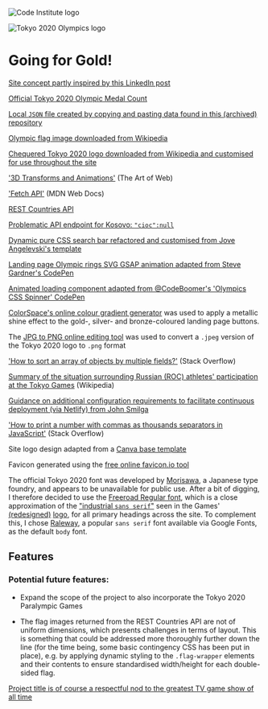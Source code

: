 ![Code Institute logo](https://codeinstitute.s3.amazonaws.com/fullstack/ci_logo_small.png)

![Tokyo 2020 Olympics logo](https://upload.wikimedia.org/wikipedia/en/thumb/1/1d/2020_Summer_Olympics_logo_new.svg/158px-2020_Summer_Olympics_logo_new.svg.png)

# Going for Gold!

[Site concept partly inspired by this LinkedIn post](https://www.linkedin.com/feed/update/urn:li:activity:6830398833353117697/)

[Official Tokyo 2020 Olympic Medal Count](https://olympics.com/tokyo-2020/olympic-games/en/results/all-sports/medal-standings.htm)

[Local `JSON` file created by copying and pasting data found in this (archived) repository](https://github.com/kevinle-1/olympic-api)

[Olympic flag image downloaded from Wikipedia](https://upload.wikimedia.org/wikipedia/commons/thumb/a/a7/Olympic_flag.svg/640px-Olympic_flag.svg.png)

[Chequered Tokyo 2020 logo downloaded from Wikipedia and customised for use throughout the site](https://upload.wikimedia.org/wikipedia/sco/1/1d/2020_Summer_Olympics_logo_new.svg)

['3D Transforms and Animations'](https://www.the-art-of-web.com/css/3d-transforms/) (The Art of Web)

['Fetch API'](https://developer.mozilla.org/en-US/docs/Web/API/Fetch_API) (MDN Web Docs)

[REST Countries API](https://restcountries.eu/)

[Problematic API endpoint for Kosovo: `"cioc":null`](https://restcountries.eu/rest/v2/alpha/xk)

[Dynamic pure CSS search bar refactored and customised from Jove Angelevski's template](https://codepen.io/AlbertFeynman/pen/BPvzWZ)

[Landing page Olympic rings SVG GSAP animation adapted from Steve Gardner's CodePen](https://codepen.io/ste-vg/details/kXzXYW)

[Animated loading component adapted from @CodeBoomer's 'Olympics CSS Spinner' CodePen](https://codepen.io/CodeBoomer/pen/BzOPPz/)

[ColorSpace's online colour gradient generator](https://mycolor.space/gradient) was used to apply a metallic shine effect to the gold-, silver- and bronze-coloured landing page buttons.

The [JPG to PNG online editing tool](https://jpg2png.com/) was used to convert a `.jpeg` version of the Tokyo 2020 logo to `.png` format

['How to sort an array of objects by multiple fields?'](https://stackoverflow.com/questions/6913512/how-to-sort-an-array-of-objects-by-multiple-fields) (Stack Overflow)

[Summary of the situation surrounding Russian (ROC) athletes' participation at the Tokyo Games](https://en.wikipedia.org/wiki/Russian_Olympic_Committee_athletes_at_the_2020_Summer_Olympics) (Wikipedia)

[Guidance on additional configuration requirements to facilitate continuous deployment (via Netlify) from John Smilga](https://www.udemy.com/course/react-tutorial-and-projects-course/learn/lecture/22778973#content)

['How to print a number with commas as thousands separators in JavaScript'](https://stackoverflow.com/questions/2901102/how-to-print-a-number-with-commas-as-thousands-separators-in-javascript) (Stack Overflow)

Site logo design adapted from a [Canva base template](https://www.canva.com/design/DAEpKFB9Qs4/EgBNQWkP7pLS6kfjalAE4A/edit)

Favicon generated using the [free online favicon.io tool](https://favicon.io/favicon-converter/)

The official Tokyo 2020 font was developed by [Morisawa](https://olympics.com/tokyo-2020/en/news/morisawa-official-font-tokyo-2020), a Japanese type foundry, and appears to be unavailable for public use. After a bit of digging, I therefore decided to use the [Freeroad Regular font](https://webfonts.ffonts.net/Freeroad-Regular.font), which is a close approximation of the ["industrial `sans serif`"](https://fontmeme.com/images/TOKYO-2020-NEW.gif) seen in the Games' [(redesigned)](https://www.theguardian.com/sport/2016/apr/25/tokyo-2020-organisers-unveil-new-logo-olympic-plagiarism-allegations) [logo](https://fontmeme.com/images/TOKYO-2020-NEW.gif), for all primary headings across the site. To complement this, I chose [Raleway](https://fonts.google.com/specimen/Raleway?query=raleway), a popular `sans serif` font available via Google Fonts, as the default `body` font.

## Features

### Potential future features:

- Expand the scope of the project to also incorporate the Tokyo 2020 Paralympic Games

- The flag images returned from the REST Countries API are not of uniform dimensions, which presents challenges in terms of layout. This is something that could be addressed more thoroughly further down the line (for the time being, some basic contingency CSS has been put in place), e.g. by applying dynamic styling to the `.flag-wrapper` elements and their contents to ensure standardised width/height for each double-sided flag.

[Project title is of course a respectful nod to the greatest TV game show of all time](https://www.youtube.com/watch?v=lTjVNwYRCNk)
